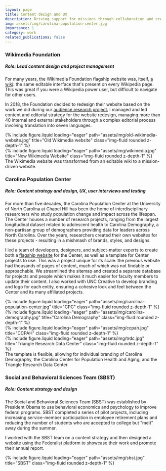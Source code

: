 ```yaml
---
layout: page
title: Content design and UX
description: Driving support for missions through collaboration and creativity 
img: assets/img/carolina-population-center.jpg
importance: 1
category: work
related_publications: false
---
```


<p><h3>Wikimedia Foundation</h3><p>
    <p><h5><b>Role:</b> Lead content design and project management</h5><p>

For many years, the Wikimedia Foundation flagship website was, itself, <a href="https://web.archive.org/web/20170202082715/https://wikimediafoundation.org/wiki/Home">a wiki</a>: the same editable interface that's present on every Wikipedia page. This was great if you were a Wikipedia power user, but difficult to navigate for other users.

In 2018, the Foundation decided to redesign their website based on the work we did during our <a href="https://meta.wikimedia.org/wiki/Wikimedia_Foundation/Communications/Audience_research">audience research project.</a> I managed and led content and editorial strategy for the website redesign, managing more than 40 internal and external stakeholders through a complex editorial process involving translation into seven languages.

<div class="row">
    <div class="col-sm mt-3 mt-md-0">
        {% include figure.liquid loading="eager" path="assets/img/old-wikimedia-website.jpg" title="Old Wikimedia website" class="img-fluid rounded z-depth-1" %}
    </div>
</div>

<div class="row">
    <div class="col-sm mt-3 mt-md-0">
        {% include figure.liquid loading="eager" path="assets/img/wikimedia.jpg" title="New Wikimedia Website" class="img-fluid rounded z-depth-1" %}
    </div>
</div>
<div class="caption">
    The Wikimedia website was transformed from an editable wiki to a mission-driven website.
</div>


<p><h3>Carolina Population Center</h3><p>
    <p><h5><b>Role:</b> Content strategy and design, UX, user interviews and testing</h5><p>


For more than five decades, the Carolina Population Center at the University of North Carolina at Chapel Hill has been the home of interdisciplinary researchers who study population change and impact across the lifespan. The Center houses a number of research projects, ranging from the largest longitudinal dataset related to adolescent health to Carolina Demography, a non-partisan group of demographers providing data for leaders across North Carolina. Over the years, researchers created their own websites for these projects - resulting in a mishmash of brands, styles, and designs.

I led a team of developers, designers, and subject-matter experts to create both a <a href="https://www.cpc.unc.edu/">flagship website</a> for the Center, as well as a template for Center projects to use. This was a project unique for its scale: the previous website had thousands of pages of content, much of which was not findable or approachable. We streamlined the sitemap and created a separate database for projects and people which makes it much easier for faculty members to update their content. I also worked with UNC Creative to develop branding and logo for each entity, ensuring a cohesive look and feel between the Center and its many affiliated projects. 

<div class="row">
    <div class="col-sm mt-3 mt-md-0">
        {% include figure.liquid loading="eager" path="assets/img/carolina-population-center.jpg" title="CPC" class="img-fluid rounded z-depth-1" %}
    </div>
</div>

<div class="row">
    <div class="col-sm mt-3 mt-md-0">
        {% include figure.liquid loading="eager" path="assets/img/carolina-demography.jpg" title="Carolina Demography" class="img-fluid rounded z-depth-1" %}
    </div>
    <div class="col-sm mt-3 mt-md-0">
        {% include figure.liquid loading="eager" path="assets/img/ccpah.jpg" title="CCPAH" class="img-fluid rounded z-depth-1" %}
    </div>
    <div class="col-sm mt-3 mt-md-0">
        {% include figure.liquid loading="eager" path="assets/img/trdc.jpg" title="Triangle Research Data Center" class="img-fluid rounded z-depth-1" %}
    </div>
</div>
<div class="caption">
    The template is flexible, allowing for individual branding of Carolina Demography, the Carolina Center for Population Health and Aging, and the Triangle Research Data Center.
</div>

<p><h3>Social and Behavioral Sciences Team (SBST)</h3><p>
    <p><h5><b>Role:</b> Content strategy and design</h5><p>

The Social and Behavioral Sciences Team (SBST) was established by President Obama to use behavioral economics and psychology to improve federal programs. SBST completed a series of pilot projects, including increasing service-member participation in employee retirement plans and reducing the number of students who are accepted to college but "melt" away during the summer.

I worked with the SBST team on a content strategy and then designed a website using the Federalist platform to showcase their work and promote their annual report. 

<div class="row">
    <div class="col-sm mt-3 mt-md-0">
        {% include figure.liquid loading="eager" path="assets/img/sbst.jpg" title="SBST" class="img-fluid rounded z-depth-1" %}
    </div>
</div>
